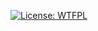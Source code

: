 [![License: WTFPL](https://img.shields.io/badge/License-WTFPL-red.svg)](http://www.wtfpl.net/txt/copying/)
